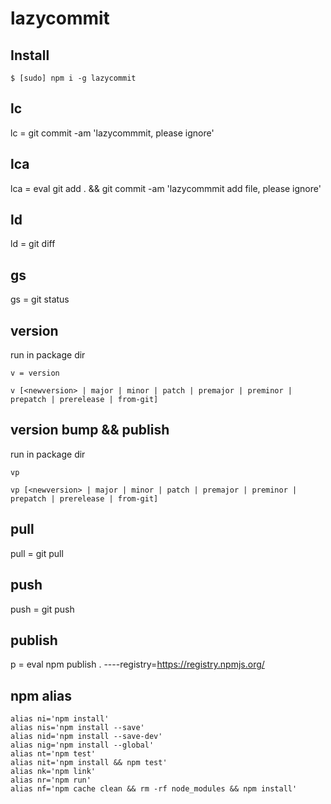 # lazycommit

## Install

```
$ [sudo] npm i -g lazycommit
```

## lc

lc = git commit -am 'lazycommmit, please ignore'

## lca

lca = eval git add . && git commit -am 'lazycommmit add file, please ignore'


## ld

ld = git diff

## gs

gs = git status


## version

run in package dir
 
```
v = version

v [<newversion> | major | minor | patch | premajor | preminor | prepatch | prerelease | from-git]
``` 


## version bump &&  publish

run in package dir
 
```
vp 

vp [<newversion> | major | minor | patch | premajor | preminor | prepatch | prerelease | from-git]
``` 

## pull 

pull = git pull

## push

push = git push

## publish

p = eval npm publish . ----registry=https://registry.npmjs.org/

## npm alias

```
alias ni='npm install'
alias nis='npm install --save'
alias nid='npm install --save-dev'
alias nig='npm install --global'
alias nt='npm test'
alias nit='npm install && npm test'
alias nk='npm link'
alias nr='npm run'
alias nf='npm cache clean && rm -rf node_modules && npm install'
```